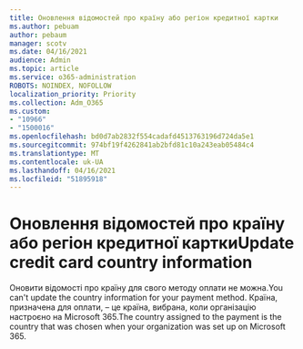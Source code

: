 ```yaml
---
title: Оновлення відомостей про країну або регіон кредитної картки
ms.author: pebuam
author: pebaum
manager: scotv
ms.date: 04/16/2021
audience: Admin
ms.topic: article
ms.service: o365-administration
ROBOTS: NOINDEX, NOFOLLOW
localization_priority: Priority
ms.collection: Adm_O365
ms.custom:
- "10966"
- "1500016"
ms.openlocfilehash: bd0d7ab2832f554cadafd4513763196d724da5e1
ms.sourcegitcommit: 974bf19f4262841ab2bfd81c10a243eab05484c4
ms.translationtype: MT
ms.contentlocale: uk-UA
ms.lasthandoff: 04/16/2021
ms.locfileid: "51895918"
---
```

# <a name="update-credit-card-country-information"></a><span data-ttu-id="03a4a-102">Оновлення відомостей про країну або регіон кредитної картки</span><span class="sxs-lookup"><span data-stu-id="03a4a-102">Update credit card country information</span></span>

<span data-ttu-id="03a4a-103">Оновити відомості про країну для свого методу оплати не можна.</span><span class="sxs-lookup"><span data-stu-id="03a4a-103">You can't update the country information for your payment method.</span></span> <span data-ttu-id="03a4a-104">Країна, призначена для оплати, – це країна, вибрана, коли організацію настроєно на Microsoft 365.</span><span class="sxs-lookup"><span data-stu-id="03a4a-104">The country assigned to the payment is the country that was chosen when your organization was set up on Microsoft 365.</span></span> 